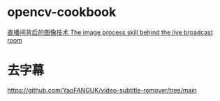 # opencv-cookbook

[直播间背后的图像技术 The image process skill behind the live broadcast room](./img.md)

# 去字幕  
https://github.com/YaoFANGUK/video-subtitle-remover/tree/main    





